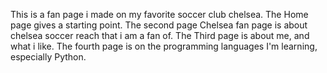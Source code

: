 This is a fan page i made on my favorite soccer club chelsea.
The Home page gives a starting point.
The second page Chelsea fan page is about chelsea soccer reach that i am a fan of.
The Third page is about me, and what i like.
The fourth page is on the programming languages I'm learning, especially Python.
